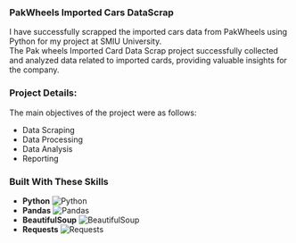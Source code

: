 ### PakWheels Imported Cars DataScrap 
 I have successfully scrapped the imported cars data from PakWheels using Python for my project at SMIU University. <br />
The Pak wheels Imported Card Data Scrap project successfully collected and
analyzed data related to imported cards, providing valuable insights for the
company. <br />

### Project Details: 
The main objectives of the project were as follows: <br />
- Data Scraping
- Data Processing
- Data Analysis
- Reporting

### Built With These Skills

- **Python**  ![Python](https://img.shields.io/badge/Python-3776AB?style=for-the-badge&logo=python&logoColor=white)
- **Pandas**  ![Pandas](https://img.shields.io/badge/Pandas-150458?style=for-the-badge&logo=pandas&logoColor=white)
- **BeautifulSoup**  ![BeautifulSoup](https://img.shields.io/badge/BeautifulSoup-FA4616?style=for-the-badge&logo=python&logoColor=white)
- **Requests**  ![Requests](https://img.shields.io/badge/Requests-FF4F00?style=for-the-badge&logo=requests&logoColor=white)
